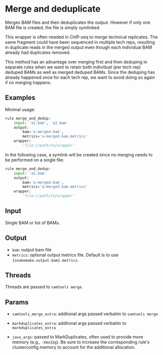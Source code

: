 # Merge and deduplicate

Merges BAM files and then deduplicates the output. However if only one BAM file
is created, the file is simply symlinked.

This wrapper is often needed in ChIP-seq to merge technical replicates. The
same fragment could have been sequenced in multiple tech reps, resulting in
duplicate reads in the merged output even though each individual BAM already
had duplicates removed.

This method has an advantage over merging first and then deduping in separate
rules when we want to retain both individual (per tech rep) deduped BAMs as
well as merged deduped BAMs. Since the deduping has already happened once for
each tech rep, we want to avoid doing so again if no merging happens.

## Examples

Minimal usage:

```python
rule merge_and_dedup:
    input: 'a1.bam', 'a2.bam'
    output:
        bam='a-merged.bam',
        metrics='a-merged.bam.metrics'
    wrapper:
        'file://path/to/wrapper'
```

In the following case, a symlink will be created since no merging needs to be
performed on a single file:

```python
rule merge_and_dedup:
    input: 'a1.bam'
    output:
        bam='a-merged.bam',
        metrics='a-merged.bam.metrics'
    wrapper:
        'file://path/to/wrapper'
```


## Input

Single BAM or list of BAMs.

## Output

- `bam`: output bam file
- `metrics`: optional output metrics file. Default is to use
  `{snakemake.output.bam}.metrics`.

## Threads

Threads are passed to `samtools merge`.

## Params

- `samtools_merge_extra`: addtional args passed verbatim to `samtools merge`

- `markduplicates_extra`: addtional args passed verbatim to `markduplicates_extra`

- `java_args`: passed to MarkDuplicates, often used to provide more memory
  (e.g., `-Xmx32g`). Be sure to increase the corresponding rule's clusterconfig
  memory to account for the additional allocation.
